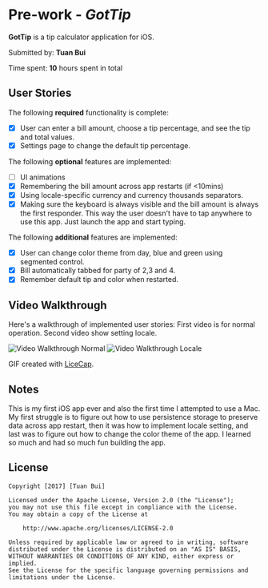 # Pre-work - *GotTip*

**GotTip** is a tip calculator application for iOS.

Submitted by: **Tuan Bui**

Time spent: **10** hours spent in total

## User Stories

The following **required** functionality is complete:

* [x] User can enter a bill amount, choose a tip percentage, and see the tip and total values.
* [x] Settings page to change the default tip percentage.

The following **optional** features are implemented:
* [ ] UI animations
* [x] Remembering the bill amount across app restarts (if <10mins)
* [x] Using locale-specific currency and currency thousands separators.
* [x] Making sure the keyboard is always visible and the bill amount is always the first responder. This way the user doesn't have to tap anywhere to use this app. Just launch the app and start typing.

The following **additional** features are implemented:

- [x] User can change color theme from day, blue and green using segmented control.
- [x] Bill automatically tabbed for party of 2,3 and 4.
- [x] Remember default tip and color when restarted.

## Video Walkthrough 

Here's a walkthrough of implemented user stories:
First video is for normal operation.  Second video show setting locale.

<img src='http://i.imgur.com/AwjUhah.gif' title='Video Walkthrough Normal' width='' alt='Video Walkthrough Normal' />

<img src='http://i.imgur.com/sr7BkaW.gif' title='Video Walkthrough Locale' width='' alt='Video Walkthrough Locale' />

GIF created with [LiceCap](http://www.cockos.com/licecap/).

## Notes

This is my first iOS app ever and also the first time I attempted to use a Mac.  My first struggle is to figure out how to use persistence storage to preserve data across app restart, then it was how to implement locale setting, and last was to figure out how to change the color theme of the app.  I learned so much and had so much fun building the app.

## License

    Copyright [2017] [Tuan Bui]

    Licensed under the Apache License, Version 2.0 (the "License");
    you may not use this file except in compliance with the License.
    You may obtain a copy of the License at

        http://www.apache.org/licenses/LICENSE-2.0

    Unless required by applicable law or agreed to in writing, software
    distributed under the License is distributed on an "AS IS" BASIS,
    WITHOUT WARRANTIES OR CONDITIONS OF ANY KIND, either express or implied.
    See the License for the specific language governing permissions and
    limitations under the License.
